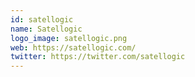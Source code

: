 ```yaml
---
id: satellogic
name: Satellogic
logo_image: satellogic.png
web: https://satellogic.com/
twitter: https://twitter.com/satellogic
---
```

